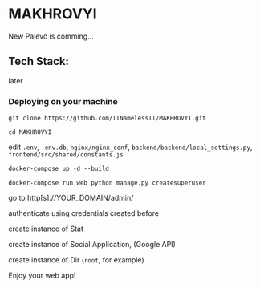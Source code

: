 # MAKHROVYI
New Palevo is comming...

## Tech Stack:
later

### Deploying on your machine

`git clone https://github.com/IINamelessII/MAKHROVYI.git`

`cd MAKHROVYI`

edit `.env`, `.env.db`, `nginx/nginx_conf`, `backend/backend/local_settings.py`, `frontend/src/shared/constants.js`

`docker-compose up -d --build`

`docker-compose run web python manage.py createsuperuser`

go to http[s]://YOUR_DOMAIN/admin/

authenticate using credentials created before

create instance of Stat

create instance of Social Application, (Google API)

create instance of Dir (`root`, for example)

Enjoy your web app!
